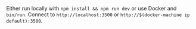 Either run locally with `npm install && npm run dev` or use
Docker and `bin/run`. Connect to `http://localhost:3500` or
`http://$(docker-machine ip default):3500`.
